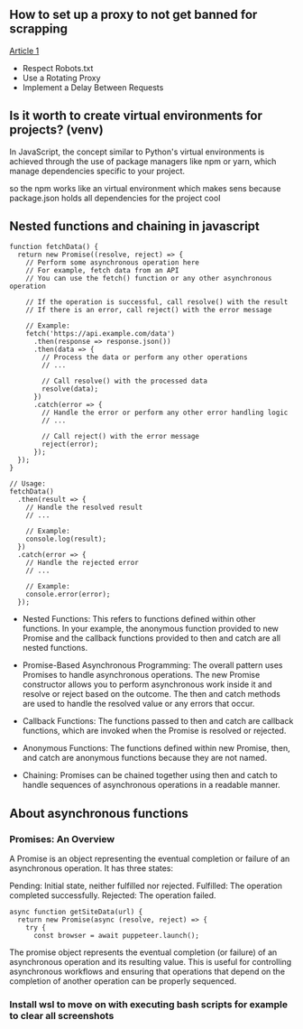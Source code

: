 ## How to set up a proxy to not get banned for scrapping
  
[Article 1](https://multilogin.com/blog/7-effective-ways-for-web-scraping-without-getting-blocked/)
- Respect Robots.txt
- Use a Rotating Proxy
- Implement a Delay Between Requests

## Is it worth to create virtual environments for projects? (venv)
In JavaScript, the concept similar to Python's virtual environments is achieved through the use of package managers like npm or yarn, which manage dependencies specific to your project.

so the npm works like an virtual environment which makes sens because package.json holds all dependencies for the project cool

## Nested functions and chaining in javascript
``` 
function fetchData() {
  return new Promise((resolve, reject) => {
    // Perform some asynchronous operation here
    // For example, fetch data from an API
    // You can use the fetch() function or any other asynchronous operation

    // If the operation is successful, call resolve() with the result
    // If there is an error, call reject() with the error message

    // Example:
    fetch('https://api.example.com/data')
      .then(response => response.json())
      .then(data => {
        // Process the data or perform any other operations
        // ...

        // Call resolve() with the processed data
        resolve(data);
      })
      .catch(error => {
        // Handle the error or perform any other error handling logic
        // ...

        // Call reject() with the error message
        reject(error);
      });
  });
}

// Usage:
fetchData()
  .then(result => {
    // Handle the resolved result
    // ...

    // Example:
    console.log(result);
  })
  .catch(error => {
    // Handle the rejected error
    // ...

    // Example:
    console.error(error);
  });
``` 
- Nested Functions: This refers to functions defined within other functions. In your example, the anonymous function provided to new Promise and the callback functions provided to then and catch are all nested functions.

- Promise-Based Asynchronous Programming: The overall pattern uses Promises to handle asynchronous operations. The new Promise constructor allows you to perform asynchronous work inside it and resolve or reject based on the outcome. The then and catch methods are used to handle the resolved value or any errors that occur.

- Callback Functions: The functions passed to then and catch are callback functions, which are invoked when the Promise is resolved or rejected.

- Anonymous Functions: The functions defined within new Promise, then, and catch are anonymous functions because they are not named.

- Chaining: Promises can be chained together using then and catch to handle sequences of asynchronous operations in a readable manner.


## About asynchronous functions


### Promises: An Overview
A Promise is an object representing the eventual completion or failure of an asynchronous operation. It has three states:

Pending: Initial state, neither fulfilled nor rejected.
Fulfilled: The operation completed successfully.
Rejected: The operation failed.

```
async function getSiteData(url) {
  return new Promise(async (resolve, reject) => {
    try {
      const browser = await puppeteer.launch();
```

The promise object represents the eventual completion (or failure) of an asynchronous operation and its resulting value.
This is useful for controlling asynchronous workflows and ensuring that operations that depend on the completion of another operation can be properly sequenced.

### Install wsl to move on with executing bash scripts for example to clear all screenshots